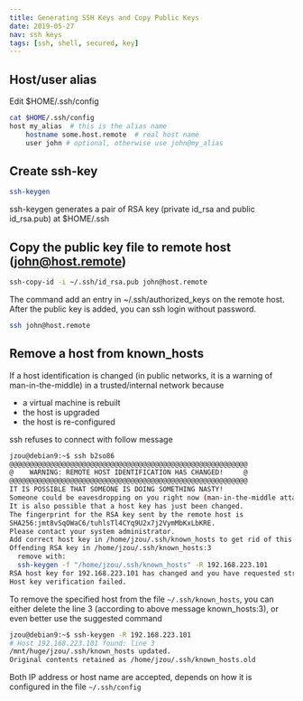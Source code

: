 ```yaml
---
title: Generating SSH Keys and Copy Public Keys
date: 2019-05-27
nav: ssh keys
tags: [ssh, shell, secured, key]
---
```



## Host/user alias
Edit $HOME/.ssh/config
````sh
cat $HOME/.ssh/config
host my_alias  # this is the alias name
    hostname some.host.remote  # real host name
    user john # optional, otherwise use john@my_alias
````

## Create ssh-key

````sh
ssh-keygen
````
ssh-keygen generates a pair of RSA key (private id_rsa and public id_rsa.pub) at $HOME/.ssh

## Copy the public key file to remote host (john@host.remote)
````sh
ssh-copy-id -i ~/.ssh/id_rsa.pub john@host.remote
````
The command add an entry in ~/.ssh/authorized_keys on the remote host. After the public key is added, you can ssh login without password.
````sh
ssh john@host.remote
````

## Remove a host from known_hosts

If a host identification is changed (in public networks, it is a warning of man-in-the-middle) in a trusted/internal network because

* a virtual machine is rebuilt
* the host is upgraded
* the host is re-configured

ssh refuses to connect with follow message

````sh
jzou@debian9:~$ ssh b2so86
@@@@@@@@@@@@@@@@@@@@@@@@@@@@@@@@@@@@@@@@@@@@@@@@@@@@@@@@@@@
@    WARNING: REMOTE HOST IDENTIFICATION HAS CHANGED!     @
@@@@@@@@@@@@@@@@@@@@@@@@@@@@@@@@@@@@@@@@@@@@@@@@@@@@@@@@@@@
IT IS POSSIBLE THAT SOMEONE IS DOING SOMETHING NASTY!
Someone could be eavesdropping on you right now (man-in-the-middle attack)!
It is also possible that a host key has just been changed.
The fingerprint for the RSA key sent by the remote host is
SHA256:jmt8vSqOWaC6/tuhlsTl4CYq9U2x7j2VymMbKxLbKRE.
Please contact your system administrator.
Add correct host key in /home/jzou/.ssh/known_hosts to get rid of this message.
Offending RSA key in /home/jzou/.ssh/known_hosts:3
  remove with:
  ssh-keygen -f "/home/jzou/.ssh/known_hosts" -R 192.168.223.101
RSA host key for 192.168.223.101 has changed and you have requested strict checking.
Host key verification failed.
````

To remove the specified host from the file ``~/.ssh/known_hosts``, you can either delete the line 3 (according to above message known_hosts:3),
or even better use the suggested command

````sh
jzou@debian9:~$ ssh-keygen -R 192.168.223.101
# Host 192.168.223.101 found: line 3
/mnt/huge/jzou/.ssh/known_hosts updated.
Original contents retained as /home/jzou/.ssh/known_hosts.old
````
Both IP address or host name are accepted, depends on how it is configured
in the file ``~/.ssh/config``
